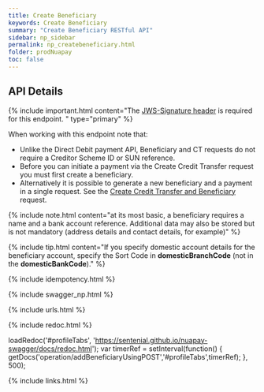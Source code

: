 ```yaml
---
title: Create Beneficiary
keywords: Create Beneficiary
summary: "Create Beneficiary RESTful API"
sidebar: np_sidebar
permalink: np_createbeneficiary.html
folder: prodNuapay
toc: false
---
```


## API Details

{% include important.html content="The [JWS-Signature header](np_secjws.html) is required for this endpoint. " type="primary" %}

When working with this endpoint note that:

* Unlike the Direct Debit payment API, Beneficiary and CT requests do not require a Creditor Scheme ID or SUN reference.
* Before you can initiate a payment via the Create Credit Transfer request you must first create a beneficiary.
* Alternatively it is possible to generate a new beneficiary and a payment in a single request. See the <a href ="np_createctandbene.html">Create Credit Transfer and Beneficiary</a> request.

{% include note.html content="at its most basic, a beneficiary requires a name and a bank account reference. Additional data may also be stored but is not mandatory (address details and contact details, for example)" %}

{% include tip.html content="If you specify domestic account details for the beneficiary account, specify the Sort Code in **domesticBranchCode** (not in the **domesticBankCode**)." %}

{% include idempotency.html %} 



{% include swagger_np.html %}

{% include urls.html %}


<ul id="profileTabs" class="nav nav-tabs">


</ul>

{% include redoc.html %}

loadRedoc('#profileTabs', 'https://sentenial.github.io/nuapay-swagger/docs/redoc.html');
var timerRef = setInterval(function() { getDocs('operation/addBeneficiaryUsingPOST','#profileTabs',timerRef); }, 500);


</script>


<div id="mydiv"></div>
</div>
</div>

{% include links.html %}
